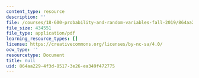 ```yaml
---
content_type: resource
description: ''
file: /courses/18-600-probability-and-random-variables-fall-2019/864aa2294f3d85173e26ea349f472775_MIT18_600F19_lec31.pdf
file_size: 434551
file_type: application/pdf
learning_resource_types: []
license: https://creativecommons.org/licenses/by-nc-sa/4.0/
ocw_type: ''
resourcetype: Document
title: null
uid: 864aa229-4f3d-8517-3e26-ea349f472775
---
```

